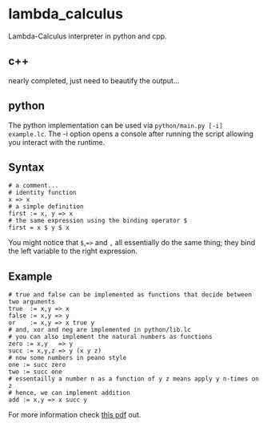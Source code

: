 # lambda_calculus
Lambda-Calculus interpreter in python and cpp.

## c++
nearly completed, just need to beautify the output...
## python
The python implementation can be used via `python/main.py [-i] example.lc`.
The -i option opens a console after running the script allowing you interact with the runtime.
## Syntax
```
# a comment...
# identity function
x => x
# a simple definition
first := x, y => x
# the same expression using the binding operator $
first = x $ y $ x
```
You might notice that `$`,`=>` and `,` all essentially do the same thing;
they bind the left variable to the right expression.
## Example
```
# true and false can be implemented as functions that decide between two arguments
true  := x,y => x
false := x,y => y
or    := x,y => x true y
# and, xor and neg are implemented in python/lib.lc
# you can also implement the natural numbers as functions
zero := x,y   => y
succ := x,y,z => y (x y z)
# now some numbers in peano style
one := succ zero
two := succ one
# essentailly a number n as a function of y z means apply y n-times on z
# hence, we can implement addition
add := x,y => x succ y
```
For more information check [this pdf](https://www.inf.fu-berlin.de/lehre/WS03/alpi/lambda.pdf) out.
